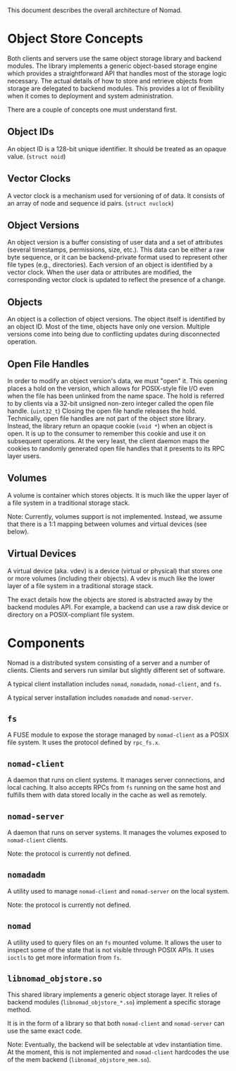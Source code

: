 This document describes the overall architecture of Nomad.


Object Store Concepts
=====================

Both clients and servers use the same object storage library and backend
modules.  The library implements a generic object-based storage engine which
provides a straightforward API that handles most of the storage logic
necessary.  The actual details of how to store and retrieve objects from
storage are delegated to backend modules.  This provides a lot of
flexibility when it comes to deployment and system administration.

There are a couple of concepts one must understand first.

Object IDs
----------

An object ID is a 128-bit unique identifier.  It should be treated as an
opaque value.  (`struct noid`)

Vector Clocks
-------------

A vector clock is a mechanism used for versioning of of data.  It consists
of an array of node and sequence id pairs.  (`struct nvclock`)

Object Versions
---------------

An object version is a buffer consisting of user data and a set of
attributes (several timestamps, permissions, size, etc.).  This data can be
either a raw byte sequence, or it can be backend-private format used to
represent other file types (e.g., directories).  Each version of an object
is identified by a vector clock.  When the user data or attributes are
modified, the corresponding vector clock is updated to reflect the presence
of a change.

Objects
-------

An object is a collection of object versions.  The object itself is
identified by an object ID.  Most of the time, objects have only one
version.  Multiple versions come into being due to conflicting updates
during disconnected operation.

Open File Handles
-----------------

In order to modify an object version's data, we must "open" it.  This
opening places a hold on the version, which allows for POSIX-style file I/O
even when the file has been unlinked from the name space.  The hold is
referred to by clients via a 32-bit unsigned non-zero integer called the
open file handle.  (`uint32_t`)  Closing the open file handle releases the
hold.  Technically, open file handles are not part of the object store
library.  Instead, the library return an opaque cookie (`void *`) when an
object is open.  It is up to the consumer to remember this cookie and use it
on subsequent operations.  At the very least, the client daemon maps the
cookies to randomly generated open file handles that it presents to its RPC
layer users.

Volumes
-------

A volume is container which stores objects.  It is much like the upper layer
of a file system in a traditional storage stack.

Note: Currently, volumes support is not implemented.  Instead, we assume
that there is a 1:1 mapping between volumes and virtual devices (see below).

Virtual Devices
---------------

A virtual device (aka. vdev) is a device (virtual or physical) that stores
one or more volumes (including their objects).  A vdev is much like the
lower layer of a file system in a traditional storage stack.

The exact details how the objects are stored is abstracted away by the
backend modules API.  For example, a backend can use a raw disk device or
directory on a POSIX-compliant file system.


Components
==========

Nomad is a distributed system consisting of a server and a number of
clients.  Clients and servers run similar but slightly different set of
software.

A typical client installation includes `nomad`, `nomadadm`, `nomad-client`,
and `fs`.

A typical server installation includes `nomadadm` and `nomad-server`.

`fs`
----

A FUSE module to expose the storage managed by `nomad-client` as a POSIX
file system.  It uses the protocol defined by `rpc_fs.x`.

`nomad-client`
--------------

A daemon that runs on client systems.  It manages server connections, and
local caching.  It also accepts RPCs from `fs` running on the same host and
fulfills them with data stored locally in the cache as well as remotely.

`nomad-server`
--------------

A daemon that runs on server systems.  It manages the volumes exposed to
`nomad-client` clients.

Note: the protocol is currently not defined.

`nomadadm`
----------

A utility used to manage `nomad-client` and `nomad-server` on the local
system.

Note: the protocol is currently not defined.

`nomad`
-------

A utility used to query files on an `fs` mounted volume.  It allows the user
to inspect some of the state that is not visible through POSIX APIs.  It
uses `ioctls` to get more information from `fs`.

`libnomad_objstore.so`
----------------------

This shared library implements a generic object storage layer.  It relies of
backend modules (`libnomad_objstore_*.so`) implement a specific storage
method.

It is in the form of a library so that both `nomad-client` and
`nomad-server` can use the same exact code.

Note: Eventually, the backend will be selectable at vdev instantiation
time.  At the moment, this is not implemented and `nomad-client` hardcodes
the use of the mem backend (`libnomad_objstore_mem.so`).
